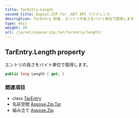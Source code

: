 ```yaml
---
title: TarEntry.Length
second_title: Aspose.ZIP for .NET API リファレンス
description: TarEntry 財産. エントリの長さをバイト単位で取得します
type: docs
weight: 20
url: /ja/net/aspose.zip.tar/tarentry/length/
---
```

## TarEntry.Length property

エントリの長さをバイト単位で取得します。

```csharp
public long Length { get; }
```

### 関連項目

* class [TarEntry](../)
* 名前空間 [Aspose.Zip.Tar](../../tarentry/)
* 組み立て [Aspose.Zip](../../../)



